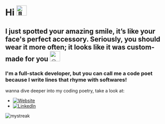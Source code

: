 # Hi <picture><source srcset="https://fonts.gstatic.com/s/e/notoemoji/latest/1f44b/512.webp" type="image/webp"><img src="https://fonts.gstatic.com/s/e/notoemoji/latest/1f44b/512.gif" alt="👋" width="32" height="32">
</picture>

## I just spotted your amazing smile, it’s like your face's perfect accessory. Seriously, you should wear it more often; it looks like it was custom-made for you <picture> <source srcset="https://fonts.gstatic.com/s/e/notoemoji/latest/263a_fe0f/512.webp" type="image/webp"><img src="https://fonts.gstatic.com/s/e/notoemoji/latest/263a_fe0f/512.gif" alt="☺" width="32" height="32">
</picture>

### I'm a full-stack developer, but you can call me a code poet because I write lines that rhyme with softwares!
wanna dive deeper into my coding poetry, take a look at:
- [![Website](https://img.shields.io/badge/Website-My%20Website-blue?style=for-the-badge&logo=laptop&logoColor=white)](https://smailya.github.io/My-Website/) 
- [![LinkedIn](https://img.shields.io/badge/LinkedIn-Profile-blue?style=for-the-badge&logo=linkedin&logoColor=white)](https://www.linkedin.com/in/ismail-cisse/)



<img src="https://github-readme-streak-stats.herokuapp.com/?user=Smailya&theme=tokyonight" alt="mystreak"/>

<!--
**Smailya/Smailya** is a ✨ _special_ ✨ repository because its `README.md` (this file) appears on your GitHub profile.

Here are some ideas to get you started:

- 🔭 I’m currently working on ...
- 🌱 I’m currently learning ...
- 👯 I’m looking to collaborate on ...
- 🤔 I’m looking for help with ...
- 💬 Ask me about ...
- 📫 How to reach me: ...
- 😄 Pronouns: ...
- ⚡ Fun fact: ...
-->
